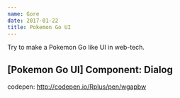 ```yaml
---
name: Gore
date: 2017-01-22
title: Pokemon Go UI
---
```


Try to make a Pokemon Go like UI in web-tech.

## [Pokemon Go UI] Component: Dialog

codepen: http://codepen.io/Rplus/pen/wgapbw
